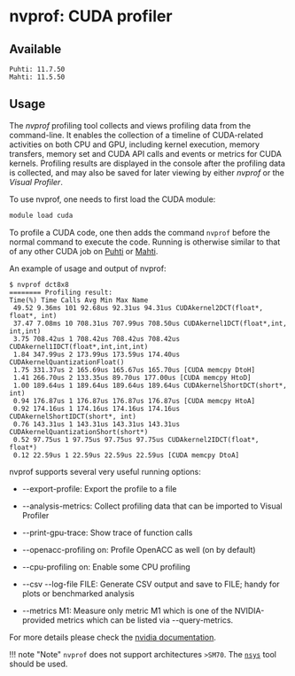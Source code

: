 # nvprof: CUDA profiler

## Available
    Puhti: 11.7.50
    Mahti: 11.5.50

## Usage

The *nvprof* profiling tool collects and views profiling data from the
command-line. It enables the collection of a timeline of CUDA-related
activities on both CPU and GPU, including kernel execution, memory transfers,
memory set and CUDA API calls and events or metrics for CUDA kernels.
Profiling results are displayed in the console after the profiling data is
collected, and may also be saved for later viewing by either *nvprof* or the
*Visual Profiler*.

To use nvprof, one needs to first load the CUDA module:

```bash
module load cuda
```

To profile a CUDA code, one then adds the command `nvprof` before the normal
command to execute the code. Running is otherwise similar to that of any other
CUDA job on [Puhti](../computing/running/example-job-scripts-puhti.md#single-gpu) or [Mahti](../computing/running/example-job-scripts-mahti.md#1-2-gpu-job-ie-gpusmall-partition).

An example of usage and output of nvprof:
```
$ nvprof dct8x8
======== Profiling result:
Time(%) Time Calls Avg Min Max Name
 49.52 9.36ms 101 92.68us 92.31us 94.31us CUDAkernel2DCT(float*, float*, int)
 37.47 7.08ms 10 708.31us 707.99us 708.50us CUDAkernel1DCT(float*,int, int,int)
 3.75 708.42us 1 708.42us 708.42us 708.42us CUDAkernel1IDCT(float*,int,int,int)
 1.84 347.99us 2 173.99us 173.59us 174.40us CUDAkernelQuantizationFloat()
 1.75 331.37us 2 165.69us 165.67us 165.70us [CUDA memcpy DtoH]
 1.41 266.70us 2 133.35us 89.70us 177.00us [CUDA memcpy HtoD]
 1.00 189.64us 1 189.64us 189.64us 189.64us CUDAkernelShortDCT(short*, int)
 0.94 176.87us 1 176.87us 176.87us 176.87us [CUDA memcpy HtoA]
 0.92 174.16us 1 174.16us 174.16us 174.16us CUDAkernelShortIDCT(short*, int)
 0.76 143.31us 1 143.31us 143.31us 143.31us CUDAkernelQuantizationShort(short*)
 0.52 97.75us 1 97.75us 97.75us 97.75us CUDAkernel2IDCT(float*, float*)
 0.12 22.59us 1 22.59us 22.59us 22.59us [CUDA memcpy DtoA]
```
nvprof supports several very useful running options:

* --export-profile: Export the profile to a file

* --analysis-metrics: Collect profiling data that can be imported to Visual
  Profiler

* --print-gpu-trace: Show trace of function calls

* --openacc-profiling on: Profile OpenACC as well (on by default)

* --cpu-profiling on: Enable some CPU profiling

* --csv --log-file FILE: Generate CSV output and save to FILE; handy for plots
  or benchmarked analysis

* --metrics M1: Measure only metric M1 which is one of the NVIDIA-provided
  metrics which can be listed via --query-metrics.

For more details please check the
[nvidia documentation](https://docs.nvidia.com/cuda/profiler-users-guide/).

!!! note "Note"
     `nvprof` does not support architectures `>SM70`. The [ `nsys`](nsys.md) tool should be used.
